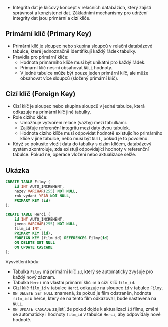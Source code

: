 - Integrita dat je klíčový koncept v relačních databázích, který zajistí správnost a konzistenci dat. Základními mechanismy pro udržení integrity dat jsou primární a cizí klíče.

## Primární klíč (Primary Key)
- Primární klíč je sloupec nebo skupina sloupců v relační databázové tabulce, které jednoznačně identifikují každý řádek tabulky.
- Pravidla pro primární klíče:
	- Hodnota primárního klíče musí být unikátní pro každý řádek.
	- Primární klíč nesmí obsahovat `NULL` hodnoty.
	- V jedné tabulce může být pouze jeden primární klíč, ale může obsahovat více sloupců (složený primární klíč).

## Cizí klíč (Foreign Key)
- Cizí klíč je sloupec nebo skupina sloupců v jedné tabulce, která odkazuje na primární klíč jiné tabulky.
- Role cizího klíče:
	- Umožňuje vytvoření relace (vazby) mezi tabulkami.
	- Zajišťuje referenční integritu mezi daty dvou tabulek.
	- Hodnota cizího klíče musí odpovídat hodnotě existujícího primárního klíče v jiné tabulce, nebo musí být `NULL`, pokud je to povoleno.
- Když se pokusíte vložit data do tabulky s cizím klíčem, databázový systém zkontroluje, zda existují odpovídající hodnoty v referenční tabulce. Pokud ne, operace vložení nebo aktualizace selže.

## Ukázka
```sql
CREATE TABLE Filmy (
    id INT AUTO_INCREMENT,
    nazev VARCHAR(255) NOT NULL,
    rok_vydani YEAR NOT NULL,
    PRIMARY KEY (id)
);

CREATE TABLE Herci (
    id INT AUTO_INCREMENT,
    jmeno VARCHAR(255) NOT NULL,
    film_id INT,
    PRIMARY KEY (id),
    FOREIGN KEY (film_id) REFERENCES Filmy(id)
    ON DELETE SET NULL
    ON UPDATE CASCADE
);
```
Vysvětlení kódu:
- Tabulka `Filmy` má primární klíč `id`, který se automaticky zvyšuje pro každý nový záznam.
- Tabulka `Herci` má vlastní primární klíč `id` a cizí klíč `film_id`.
- Cizí klíč `film_id` v tabulce `Herci` odkazuje na sloupec `id` v tabulce `Filmy`.
- `ON DELETE SET NULL` znamená, že pokud je film odstraněn, hodnota `film_id` u herce, který se na tento film odkazoval, bude nastavena na `NULL`.
- `ON UPDATE CASCADE` zajistí, že pokud dojde k aktualizaci `id` filmu, změní se automaticky i hodnoty `film_id` v tabulce `Herci`, aby odpovídaly nové hodnotě.